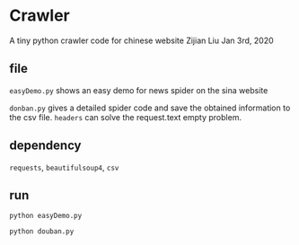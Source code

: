 # Crawler
 A tiny python crawler code for chinese website
Zijian Liu
Jan 3rd, 2020

## file
`easyDemo.py` shows an easy demo for news spider on the sina website

`donban.py` gives a detailed spider code and save the obtained information to the csv file. `headers` can solve the request.text empty problem.

## dependency
`requests`, `beautifulsoup4`, `csv`

## run
```python easyDemo.py```

```python douban.py```